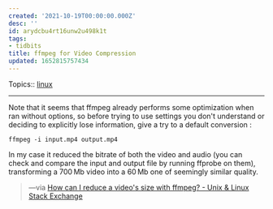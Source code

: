 ```yaml
---
created: '2021-10-19T00:00:00.000Z'
desc: ''
id: arydcbu4rt16unw2u498k1t
tags:
- tidbits
title: ffmpeg for Video Compression
updated: 1652815757434
---
```

   
Topics::  [linux](../topics/linux.md)   
   
   
---   
   
Note that it seems that ffmpeg already performs some optimization when ran without options, so before trying to use settings you don't understand or deciding to explicitly lose information, give a try to a default conversion :   
   
`ffmpeg -i input.mp4 output.mp4`   
   
In my case it reduced the bitrate of both the video and audio (you can check and compare the input and output file by running ffprobe on them), transforming a 700 Mb video into a 60 Mb one of seemingly similar quality.   
   
> —via [How can I reduce a video's size with ffmpeg? - Unix & Linux Stack Exchange](https://unix.stackexchange.com/questions/28803/how-can-i-reduce-a-videos-size-with-ffmpeg)